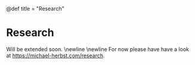 @def title = "Research"

# Research
Will be extended soon.
\newline
\newline
For now please have have a look at <https://michael-herbst.com/research>.
